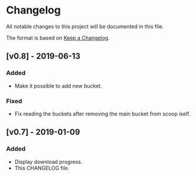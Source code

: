 # Changelog
All notable changes to this project will be documented in this file.

The format is based on [Keep a Changelog](https://keepachangelog.com/en/1.0.0/).

## [v0.8] - 2019-06-13
### Added 
- Make it possible to add new bucket.

### Fixed
- Fix reading the buckets after removing the main bucket from scoop iself.

## [v0.7] - 2019-01-09
### Added
- Display download progress.
- This CHANGELOG file.
